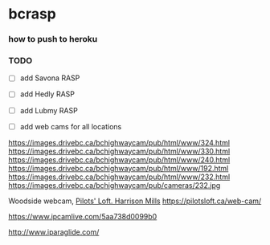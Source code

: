 # bcrasp

### how to push to heroku



### TODO
- [ ] add Savona RASP

- [ ] add Hedly RASP

- [ ] add Lubmy RASP

- [ ] add web cams for all locations

https://images.drivebc.ca/bchighwaycam/pub/html/www/324.html
https://images.drivebc.ca/bchighwaycam/pub/html/www/330.html
https://images.drivebc.ca/bchighwaycam/pub/html/www/240.html
https://images.drivebc.ca/bchighwaycam/pub/html/www/192.html
https://images.drivebc.ca/bchighwaycam/pub/html/www/232.html
https://images.drivebc.ca/bchighwaycam/pub/cameras/232.jpg

Woodside webcam, [Pilots' Loft. Harrison Mills](https://pilotsloft.ca)
https://pilotsloft.ca/web-cam/

https://www.ipcamlive.com/5aa738d0099b0

http://www.iparaglide.com/
